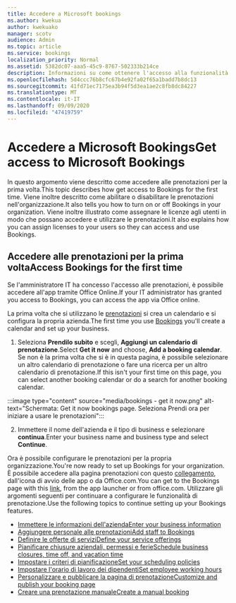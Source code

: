 ```yaml
---
title: Accedere a Microsoft bookings
ms.author: kwekua
author: kwekuako
manager: scotv
audience: Admin
ms.topic: article
ms.service: bookings
localization_priority: Normal
ms.assetid: 5382dc07-aaa5-45c9-8767-502333b214ce
description: Informazioni su come ottenere l'accesso alla funzionalità bookings in Microsoft 365.
ms.openlocfilehash: 5d4ccc76b8cfc67b4e92fa02f65a1badd7b8dc13
ms.sourcegitcommit: 41fd71ec7175ea3b94f5d3ea1ae2c8fb8dc84227
ms.translationtype: MT
ms.contentlocale: it-IT
ms.lasthandoff: 09/09/2020
ms.locfileid: "47419759"
---
```

# <a name="get-access-to-microsoft-bookings"></a><span data-ttu-id="05995-103">Accedere a Microsoft Bookings</span><span class="sxs-lookup"><span data-stu-id="05995-103">Get access to Microsoft Bookings</span></span>

<span data-ttu-id="05995-104">In questo argomento viene descritto come accedere alle prenotazioni per la prima volta.</span><span class="sxs-lookup"><span data-stu-id="05995-104">This topic describes how get access to Bookings for the first time.</span></span> <span data-ttu-id="05995-105">Viene inoltre descritto come abilitare o disabilitare le prenotazioni nell'organizzazione.</span><span class="sxs-lookup"><span data-stu-id="05995-105">It also tells you how to turn on or off Bookings in your organization.</span></span> <span data-ttu-id="05995-106">Viene inoltre illustrato come assegnare le licenze agli utenti in modo che possano accedere e utilizzare le prenotazioni.</span><span class="sxs-lookup"><span data-stu-id="05995-106">It also explains how you can assign licenses to your users so they can access and use Bookings.</span></span>

## <a name="access-bookings-for-the-first-time"></a><span data-ttu-id="05995-107">Accedere alle prenotazioni per la prima volta</span><span class="sxs-lookup"><span data-stu-id="05995-107">Access Bookings for the first time</span></span>

<span data-ttu-id="05995-108">Se l'amministratore IT ha concesso l'accesso alle prenotazioni, è possibile accedere all'app tramite Office Online.</span><span class="sxs-lookup"><span data-stu-id="05995-108">If your IT administrator has granted you access to Bookings, you can access the app via Office online.</span></span>

<span data-ttu-id="05995-109">La prima volta che si utilizzano le [prenotazioni](https://outlook.office.com/bookings/onboarding) si crea un calendario e si configura la propria azienda.</span><span class="sxs-lookup"><span data-stu-id="05995-109">The first time you use [Bookings](https://outlook.office.com/bookings/onboarding) you'll create a calendar and set up your business.</span></span>

1. <span data-ttu-id="05995-110">Seleziona **Prendilo subito** e scegli, **Aggiungi un calendario di prenotazione**.</span><span class="sxs-lookup"><span data-stu-id="05995-110">Select **Get it now** and choose, **Add a booking calendar**.</span></span> <span data-ttu-id="05995-111">Se non è la prima volta che si è in questa pagina, è possibile selezionare un altro calendario di prenotazione o fare una ricerca per un altro calendario di prenotazione.</span><span class="sxs-lookup"><span data-stu-id="05995-111">If this isn't your first time on this page, you can select another booking calendar or do a search for another booking calendar.</span></span>

:::image type="content" source="media/bookings - get it now.png" alt-text="Schermata: Get it now bookings page. Seleziona Prendi ora per iniziare a usare le prenotazioni":::

2. <span data-ttu-id="05995-113">Immettere il nome dell'azienda e il tipo di business e selezionare **continua**.</span><span class="sxs-lookup"><span data-stu-id="05995-113">Enter your business name and business type and select **Continue**.</span></span>

<span data-ttu-id="05995-114">Ora è possibile configurare le prenotazioni per la propria organizzazione.</span><span class="sxs-lookup"><span data-stu-id="05995-114">You're now ready to set up Bookings for your organization.</span></span> <span data-ttu-id="05995-115">È possibile accedere alla pagina prenotazioni con questo [collegamento](https://outlook.office.com/bookings/onboarding), dall'icona di avvio delle app o da Office.com.</span><span class="sxs-lookup"><span data-stu-id="05995-115">You can get to the Bookings page with this [link](https://outlook.office.com/bookings/onboarding), from the app launcher or from office.com.</span></span> <span data-ttu-id="05995-116">Utilizzare gli argomenti seguenti per continuare a configurare le funzionalità di prenotazione.</span><span class="sxs-lookup"><span data-stu-id="05995-116">Use the following topics to continue setting up your Bookings features.</span></span>

- [<span data-ttu-id="05995-117">Immettere le informazioni dell'azienda</span><span class="sxs-lookup"><span data-stu-id="05995-117">Enter your business information</span></span>](enter-business-information.md)
- [<span data-ttu-id="05995-118">Aggiungere personale alle prenotazioni</span><span class="sxs-lookup"><span data-stu-id="05995-118">Add staff to Bookings</span></span>](add-staff.md)
- [<span data-ttu-id="05995-119">Definire le offerte di servizi</span><span class="sxs-lookup"><span data-stu-id="05995-119">Define your service offerings</span></span>](define-service-offerings.md)
- [<span data-ttu-id="05995-120">Pianificare chiusure aziendali, permessi e ferie</span><span class="sxs-lookup"><span data-stu-id="05995-120">Schedule business closures, time off, and vacation time</span></span>](schedule-closures-time-off-vacation.md)
- [<span data-ttu-id="05995-121">Impostare i criteri di pianificazione</span><span class="sxs-lookup"><span data-stu-id="05995-121">Set your scheduling policies</span></span>](set-scheduling-policies.md)
- [<span data-ttu-id="05995-122">Impostare l'orario di lavoro dei dipendenti</span><span class="sxs-lookup"><span data-stu-id="05995-122">Set employee working hours</span></span>](employee-hours.md)
- [<span data-ttu-id="05995-123">Personalizzare e pubblicare la pagina di prenotazione</span><span class="sxs-lookup"><span data-stu-id="05995-123">Customize and publish your booking page</span></span>](customize-booking-page.md)
- [<span data-ttu-id="05995-124">Creare una prenotazione manuale</span><span class="sxs-lookup"><span data-stu-id="05995-124">Create a manual booking</span></span>](create-a-manual-booking.md)